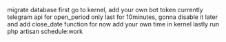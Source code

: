 migrate database first
go to kernel, add your own bot token
currently telegram api for open_period only last for 10minutes, gonna disable it later and add close_date function
for now add your own time in kernel
lastly run php artisan schedule:work
